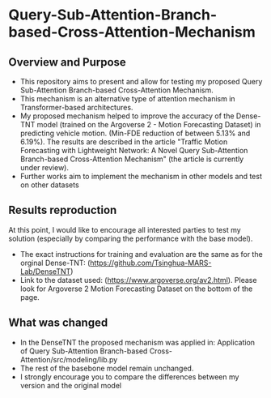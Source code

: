 # Query-Sub-Attention-Branch-based-Cross-Attention-Mechanism

## Overview and Purpose
* This repository aims to present and allow for testing my proposed Query Sub-Attention Branch-based Cross-Attention Mechanism. 
* This mechanism is an alternative type of attention mechanism in Transformer-based architectures.
* My proposed mechanism helped to improve the accuracy of the Dense-TNT model (trained on the Argoverse 2 - Motion Forecasting Dataset) in predicting vehicle motion. (Min-FDE reduction of between 5.13% and 6.19%). The results are described in the article "Traffic Motion Forecasting with Lightweight Network: A Novel Query Sub-Attention Branch-based Cross-Attention Mechanism" (the article is currently under review).
* Further works aim to implement the mechanism in other models and test on other datasets

## Results reproduction
At this point, I would like to encourage all interested parties to test my solution (especially by comparing the performance with the base model).
* The exact instructions for training and evaluation are the same as for the orginal Dense-TNT: (https://github.com/Tsinghua-MARS-Lab/DenseTNT)
* Link to the dataset used: (https://www.argoverse.org/av2.html). Please look for Argoverse 2 Motion Forecasting Dataset on the bottom of the page.

## What was changed
* In the DenseTNT the proposed mechanism was applied in: Application of Query Sub-Attention Branch-based Cross-Attention/src/modeling/lib.py
* The rest of the basebone model remain unchanged.
* I strongly encourage you to compare the differences between my version and the original model
